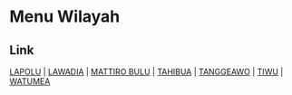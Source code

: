 # Menu Wilayah

## Link

[LAPOLU](https://github.com/gigit-pemilu/pemilu-2024-74-sulawesi-tenggara/tree/main/pileg-dpr/hitung-suara/sub/74-sulawesi-tenggara/sub/08-kolaka-utara/sub/14-tiwu/sub/2006-lapolu)
 | 
[LAWADIA](https://github.com/gigit-pemilu/pemilu-2024-74-sulawesi-tenggara/tree/main/pileg-dpr/hitung-suara/sub/74-sulawesi-tenggara/sub/08-kolaka-utara/sub/14-tiwu/sub/2002-lawadia)
 | 
[MATTIRO BULU](https://github.com/gigit-pemilu/pemilu-2024-74-sulawesi-tenggara/tree/main/pileg-dpr/hitung-suara/sub/74-sulawesi-tenggara/sub/08-kolaka-utara/sub/14-tiwu/sub/2001-mattiro-bulu)
 | 
[TAHIBUA](https://github.com/gigit-pemilu/pemilu-2024-74-sulawesi-tenggara/tree/main/pileg-dpr/hitung-suara/sub/74-sulawesi-tenggara/sub/08-kolaka-utara/sub/14-tiwu/sub/2005-tahibua)
 | 
[TANGGEAWO](https://github.com/gigit-pemilu/pemilu-2024-74-sulawesi-tenggara/tree/main/pileg-dpr/hitung-suara/sub/74-sulawesi-tenggara/sub/08-kolaka-utara/sub/14-tiwu/sub/2007-tanggeawo)
 | 
[TIWU](https://github.com/gigit-pemilu/pemilu-2024-74-sulawesi-tenggara/tree/main/pileg-dpr/hitung-suara/sub/74-sulawesi-tenggara/sub/08-kolaka-utara/sub/14-tiwu/sub/2004-tiwu)
 | 
[WATUMEA](https://github.com/gigit-pemilu/pemilu-2024-74-sulawesi-tenggara/tree/main/pileg-dpr/hitung-suara/sub/74-sulawesi-tenggara/sub/08-kolaka-utara/sub/14-tiwu/sub/2003-watumea)

